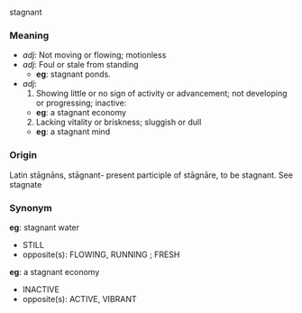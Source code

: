 stagnant
### Meaning
+ _adj_: Not moving or flowing; motionless
+ _adj_: Foul or stale from standing
    + __eg__: stagnant ponds.
+ _adj_:
   1. Showing little or no sign of activity or advancement; not developing or progressing; inactive:
    + __eg__: a stagnant economy
   2. Lacking vitality or briskness; sluggish or dull
    + __eg__: a stagnant mind

### Origin

Latin stāgnāns, stāgnant- present participle of stāgnāre, to be stagnant. See stagnate

### Synonym

__eg__: stagnant water

+ STILL
+ opposite(s): FLOWING, RUNNING ; FRESH

__eg__: a stagnant economy

+ INACTIVE
+ opposite(s): ACTIVE, VIBRANT



